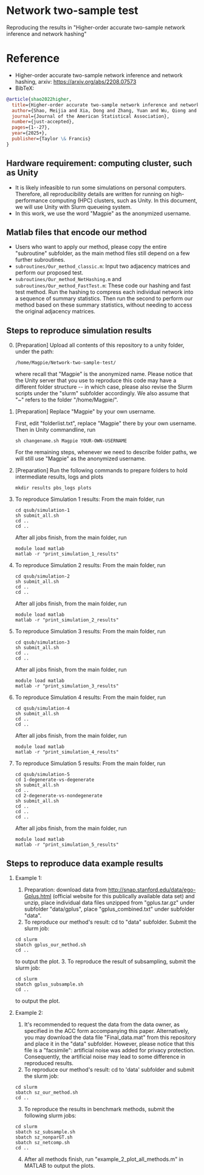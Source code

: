 # Network two-sample test

Reproducing the results in "Higher-order accurate two-sample network inference and network hashing"

# Reference

* Higher-order accurate two-sample network inference and network hashing, arxiv: https://arxiv.org/abs/2208.07573
* BibTeX:
```bibtex
@article{shao2022higher,
  title={Higher-order accurate two-sample network inference and network hashing},
  author={Shao, Meijia and Xia, Dong and Zhang, Yuan and Wu, Qiong and Chen, Shuo},
  journal={Journal of the American Statistical Association},
  number={just-accepted},
  pages={1--27},
  year={2025+},
  publisher={Taylor \& Francis}
}
```

## Hardware requirement:  computing cluster, such as Unity
* It is likely infeasible to run some simulations on personal computers.  Therefore, all reproducibility details are written for running on high-performance computing (HPC) clusters, such as Unity.  In this document, we will use Unity with Slurm queueing system.
* In this work, we use the word "Magpie" as the anonymized username.

## Matlab files that encode our method

* Users who want to apply our method, please copy the entire "subroutine" subfolder, as the main method files still depend on a few further subroutines.
* ```subroutines/Our_method_classic.m```: Input two adjacency matrices and perform our proposed test.
* ```subroutines/Our_method_NetHashing.m``` and ```subroutines/Our_method_FastTest.m```: These code our hashing and fast test method.  Run the hashing to compress each individual network into a sequence of summary statistics.  Then run the second to perform our method based on these summary statistics, without needing to access the original adjacency matrices.



## Steps to reproduce simulation results

0. [Preparation] Upload all contents of this repository to a unity folder, under the path:
	```
	/home/Magpie/Network-two-sample-test/
	```
	where recall that "Magpie" is the anonymized name.
	Please notice that the Unity server that you use to reproduce this code may have a different folder structure -- in which case, please also revise the Slurm scripts under the "slurm" subfolder accordingly.
	We also assume that "~" refers to the folder "/home/Magpie/".

1. [Preparation] Replace "Magpie" by your own username.

	First, edit "folderlist.txt", replace "Magpie" there by your own username.
	Then in Unity commandline, run
	```
	sh changename.sh Magpie YOUR-OWN-USERNAME
	```

	For the remaining steps, whenever we need to describe folder paths, we will still use "Magpie" as the anonymized username.

2. [Preparation] Run the following commands to prepare folders to hold intermediate results, logs and plots
	```
	mkdir results pbs_logs plots
	```

3. To reproduce Simulation 1 results: 
	From the main folder, run
	```
	cd qsub/simulation-1
	sh submit_all.sh
	cd ..
	cd ..
	```
	After all jobs finish, from the main folder, run
	```
	module load matlab
	matlab -r "print_simulation_1_results"
	```

4. To reproduce Simulation 2 results:
	From the main folder, run
	```
	cd qsub/simulation-2
	sh submit_all.sh
	cd ..
	cd ..
	```
	After all jobs finish, from the main folder, run
	```
	module load matlab
	matlab -r "print_simulation_2_results"
	```

5. To reproduce Simulation 3 results:
	From the main folder, run
	```
	cd qsub/simulation-3
	sh submit_all.sh
	cd ..
	cd ..
	```
	After all jobs finish, from the main folder, run
	```
	module load matlab
	matlab -r "print_simulation_3_results"
	```

6. To reproduce Simulation 4 results:
	From the main folder, run
	```
	cd qsub/simulation-4
	sh submit_all.sh
	cd ..
	cd ..
	```
	After all jobs finish, from the main folder, run
	```
	module load matlab
	matlab -r "print_simulation_4_results"
	```

7. To reproduce Simulation 5 results:
	From the main folder, run
	```
	cd qsub/simulation-5
	cd 1-degenerate-vs-degenerate
	sh submit_all.sh
	cd ..
	cd 2-degenerate-vs-nondegenerate
	sh submit_all.sh
	cd ..
	cd ..
	cd ..
	```
	After all jobs finish, from the main folder, run
	```
	module load matlab
	matlab -r "print_simulation_5_results"
	```



## Steps to reproduce data example results

1. Example 1:
	1. Preparation: download data from http://snap.stanford.edu/data/ego-Gplus.html (official website for this publically available data set) and unzip, place individual data files unzipped from "gplus.tar.gz" under subfolder "data/gplus", place "gplus_combined.txt" under subfolder "data".
	2. To reproduce our method's result: cd to "data" subfolder.  Submit the slurm job:
	```
	cd slurm
	sbatch gplus_our_method.sh
	cd ..
	```
	to output the plot.
	3. To reproduce the result of subsampling, submit the slurm job:
	```
	cd slurm
	sbatch gplus_subsample.sh
	cd ..
	```
	to output the plot.



2. Example 2: 
	1. It's recommended to request the data from the data owner, as specified in the ACC form accompanying this paper.  Alternatively, you may download the data file "Final_data.mat" from this repository and place it in the "data" subfolder.  However, please notice that this file is a "facsimile": artificial noise was added for privacy protection.  Consequently, the artificial noise may lead to some difference in reproduced results.
	2. To reproduce our method's result: cd to 'data' subfolder and submit the slurm job:
	```
	cd slurm
	sbatch sz_our_method.sh
	cd ..
	```
	3. To reproduce the results in benchmark methods, submit the following slurm jobs:

	```
	cd slurm
	sbatch sz_subsample.sh
	sbatch sz_nonparGT.sh
	sbatch sz_netcomp.sh
	cd ..
	```
	4. After all methods finish, run "example_2_plot_all_methods.m" in MATLAB to output the plots.


